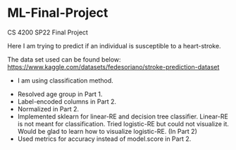 # ML-Final-Project
CS 4200 SP22 Final Project

Here I am trying to predict if an individual is susceptible to a heart-stroke.

The data set used can be found below:
https://www.kaggle.com/datasets/fedesoriano/stroke-prediction-dataset

* I am using classification method.
- Resolved age group in Part 1. 
- Label-encoded columns in Part 2.
- Normalized in Part 2.
- Implemented sklearn for linear-RE and decision tree classifier. Linear-RE is not meant for classification. Tried logistic-RE but could not visualize it. Would be glad to learn how to visualize logistic-RE. (In Part 2)
- Used metrics for accuracy instead of model.score in Part 2.
